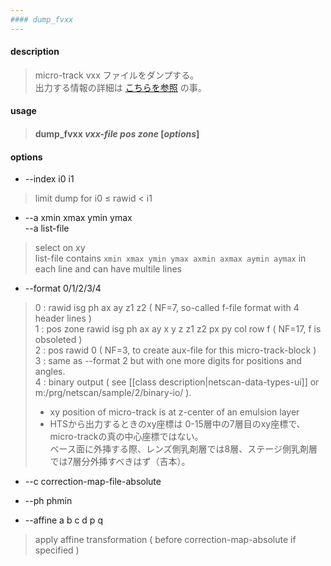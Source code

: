 ```yaml
---
#### dump_fvxx
---
```


#### description
> micro-track vxx ファイルをダンプする。  
> 出力する情報の詳細は [こちらを参照](dump_fvxx_columns.md) の事。  

#### usage
> #### dump_fvxx *vxx-file* *pos* *zone* [*options*]

#### options
- --index i0 i1
> limit dump for i0 &le; rawid < i1  

- --a xmin xmax ymin ymax  
  --a list-file
> select on xy  
> list-file contains ```xmin xmax ymin ymax axmin axmax aymin aymax``` in each line and can have multile lines  

- --format 0/1/2/3/4
> 0 : rawid isg ph ax ay z1 z2 ( NF=7, so-called f-file format with 4 header lines )  
> 1 : pos zone rawid isg ph ax ay x y z z1 z2 px py col row f ( NF=17, f is obsoleted )  
> 2 : pos rawid 0 ( NF=3, to create aux-file for this micro-track-block )  
> 3 : same as --format 2 but with one more digits for positions and angles.  
> 4 : binary output ( see [[class description|netscan-data-types-ui]] or m:/prg/netscan/sample/2/binary-io/ ).  
>  
> - xy position of micro-track is at z-center of an emulsion layer  
> - HTSから出力するときのxy座標は 0-15層中の7層目のxy座標で、micro-trackの真の中心座標ではない。  
>   ベース面に外挿する際、レンズ側乳剤層では8層、ステージ側乳剤層では7層分外挿すべきはず（吉本）。  
  
- --c correction-map-file-absolute  

- --ph phmin  

- --affine a b c d p q  
> apply affine transformation ( before correction-map-absolute if specified )  
